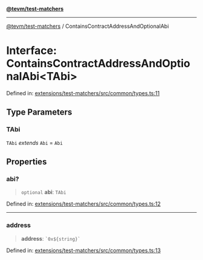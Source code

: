 [**@tevm/test-matchers**](../README.md)

***

[@tevm/test-matchers](../globals.md) / ContainsContractAddressAndOptionalAbi

# Interface: ContainsContractAddressAndOptionalAbi\<TAbi\>

Defined in: [extensions/test-matchers/src/common/types.ts:11](https://github.com/evmts/tevm-monorepo/blob/main/extensions/test-matchers/src/common/types.ts#L11)

## Type Parameters

### TAbi

`TAbi` *extends* `Abi` = `Abi`

## Properties

### abi?

> `optional` **abi**: `TAbi`

Defined in: [extensions/test-matchers/src/common/types.ts:12](https://github.com/evmts/tevm-monorepo/blob/main/extensions/test-matchers/src/common/types.ts#L12)

***

### address

> **address**: `` `0x${string}` ``

Defined in: [extensions/test-matchers/src/common/types.ts:13](https://github.com/evmts/tevm-monorepo/blob/main/extensions/test-matchers/src/common/types.ts#L13)

